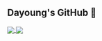 ## Dayoung's GitHub 👋
<a href = "https://github.com/arittung/github-readme-stats">
  <img align ="center" src = "https://github-readme-stats.vercel.app/api?username=arittung&count_private=true&theme=buefy&show_icons=true&hide=prs"/>
</a>
<a href = "https://github.com/arittung/github-readme-stats">
   <img align = "center" src ="https://github-readme-stats.vercel.app/api/top-langs/?username=arittung&layout=compact"/>
</a>

<!--
**arittung/arittung** is a ✨ _special_ ✨ repository because its `README.md` (this file) appears on your GitHub profile.

Here are some ideas to get you started:

- 🔭 I’m currently working on ...
- 🌱 I’m currently learning ...
- 👯 I’m looking to collaborate on ...
- 🤔 I’m looking for help with ...
- 💬 Ask me about ...
- 📫 How to reach me: ...
- 😄 Pronouns: ...
- ⚡ Fun fact: ...
-->



